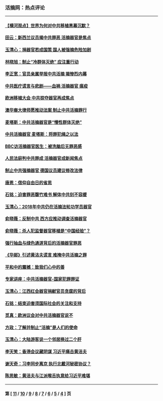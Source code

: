 ### 活摘网：热点评论
---
#### [【横河观点】世界为何对中共移植黑幕沉默？](../../pages/nf5879/n13244249.md?09200430) 
#### [田云：新西兰议员揭中共罪恶 活摘器官是焦点](../../pages/nf5879/n13070629.md?09200430) 
#### [玉清心：捐器官若成国策 国人被强摘危险加剧](../../pages/nf5879/n12802713.md?09200430) 
#### [林晓旭：制止“冷群体灭绝” 应注重行动](../../pages/nf5879/n12779736.md?09200430) 
#### [李正宽：官员亲属举报中共活摘 揭惨烈内幕](../../pages/nf5879/n12684490.md?09200430) 
#### [中共医疗谎言与悲剧——血祸 活摘器官 瘟疫](../../pages/nf5879/n12372103.md?09200430) 
#### [欧洲移植大会 中共掠夺器官再成焦点](../../pages/nf5879/n11538883.md?09200430) 
#### [澳华裔大律师愿推动法案 制止中共活摘罪行](../../pages/nf5879/n11377039.md?09200430) 
#### [麦塔斯：中共活摘器官是“慢性群体灭绝”](../../pages/nf5879/n11350529.md?09200430) 
#### [中共活摘器官 麦塔斯：将罪犯绳之以法](../../pages/nf5879/n11347973.md?09200430) 
#### [BBC访活摘器官医生：被洗脑后无罪恶感](../../pages/nf5879/n11335935.md?09200430) 
#### [人民法庭判中共罪成 活摘器官成新闻焦点](../../pages/nf5879/n11331578.md?09200430) 
#### [制止中共强摘器官 德国议员建议修改法律](../../pages/nf5879/n11249451.md?09200430) 
#### [唐恩：信仰自由日的省思](../../pages/nf5879/n11003525.md?09200430) 
#### [石铭：迫害罪恶罄竹难书  解体中共刻不容缓](../../pages/nf5879/n10942855.md?09200430) 
#### [玉清心：2018年中共仍在活摘法轮功学员器官](../../pages/nf5879/n10914646.md?09200430) 
#### [俞晓薇：反制中共 西方应推动调查活摘器官](../../pages/nf5879/n10794671.md?09200430) 
#### [俞晓薇：杀人犯监督器官移植是“中国经验”？](../../pages/nf5879/n10466427.md?09200430) 
#### [强行抽血与绿色通道背后的活摘器官罪恶](../../pages/nf5879/n10004708.md?09200430) 
#### [《华邮》引述黄洁夫谎言 难掩中共活摘之罪](../../pages/nf5879/n9642309.md?09200430) 
#### [平和中的震撼：致我们心中的善](../../pages/nf5879/n9021123.md?09200430) 
#### [专家讲座：中共活摘器官-国家犯罪罪证](../../pages/nf5879/n8828153.md?09200430) 
#### [玉清心：江西红会器官捐献官员贪腐的背后](../../pages/nf5879/n8522122.md?09200430) 
#### [石铭：结束迫害须国际社会的关注和支持](../../pages/nf5879/n8443497.md?09200430) 
#### [觅真：欧洲议会对中共活摘器官说不](../../pages/nf5879/n8337486.md?09200430) 
#### [方政：了解并制止“活摘”是人们的使命](../../pages/nf5879/n8329214.md?09200430) 
#### [玉清心：大陆游客说一个邻居换过二个肝](../../pages/nf5879/n8291404.md?09200430) 
#### [李天笑：香港会议藏阴谋 习近平痛击黄洁夫](../../pages/nf5879/n8241459.md?09200430) 
#### [谢天奇：习李同步离京 执行北戴河秘密协议？](../../pages/nf5879/n8230418.md?09200430) 
#### [陈思敏：黄洁夫与江派喉舌执意给习近平难堪](../../pages/nf5879/n8222166.md?09200430) 

---
#### 第 [ [11](./11.md?09200430) / [10](./10.md?09200430) / [9](./9.md?09200430) / [8](./8.md?09200430) / [7](./7.md?09200430) / [6](./6.md?09200430) / [5](./5.md?09200430) / [4](./4.md?09200430) ] 页
